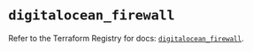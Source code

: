 # `digitalocean_firewall`

Refer to the Terraform Registry for docs: [`digitalocean_firewall`](https://registry.terraform.io/providers/digitalocean/digitalocean/2.45.0/docs/resources/firewall).
